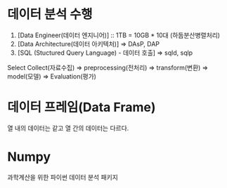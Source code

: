 # 데이터 분석 수행

1. [Data Engineer(데이터 엔지니어)] :: 1TB = 10GB * 10대 (하둡분산병렬처리)
2. [Data Architecture(데이터 아키텍처)] => DAsP, DAP
3. [SQL (Stuctured Query Language) - 데이터 호출] => sqld, sqlp




Select Collect(자료수집) => preprocessing(전처리) => transform(변환) => model(모델) => Evaluation(평가)

# 데이터 프레임(Data Frame)
열 내의 데이터는 같고 열 간의 데이터는 다르다.

# Numpy
과학계산을 위한 파이썬 데이터 분석 패키지


